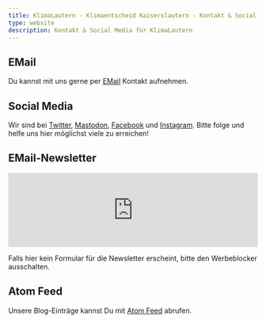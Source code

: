 ```yaml
---
title: KlimaLautern - Klimaentscheid Kaiserslautern - Kontakt & Social Media
type: website
description: Kontakt & Social Media für KlimaLautern
---
```


## EMail
Du kannst mit uns gerne per [EMail](mailto:info@klimalautern.de) Kontakt aufnehmen.

## Social Media

Wir sind bei 
[Twitter](https://twitter.com/KlimaLautern),
[Mastodon](https://climatejustice.social/@KlimaLautern),
[Facebook](https://www.facebook.com/KlimaLautern) und
[Instagram](https://www.instagram.com/klimalautern/). 
Bitte folge und helfe uns hier möglichst viele zu erreichen!

## EMail-Newsletter

<iframe class="mj-w-res-iframe" frameborder="0" scrolling="no" marginheight="0" marginwidth="0" src="https://app.mailjet.com/widget/iframe/7RcH/ORm" width="100%"></iframe>

<script type="text/javascript" src="https://app.mailjet.com/statics/js/iframeResizer.min.js"></script>

Falls hier kein Formular für die Newsletter erscheint, bitte den
Werbeblocker ausschalten.

## Atom Feed
Unsere Blog-Einträge kannst Du mit [Atom Feed](feed.xml) abrufen. 
